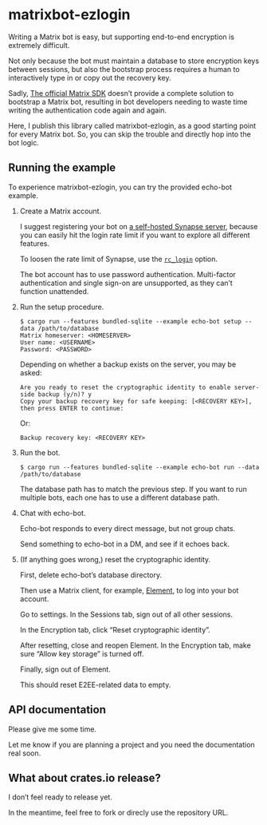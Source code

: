matrixbot-ezlogin
=================

Writing a Matrix bot is easy, but supporting end-to-end encryption is extremely difficult.

Not only because the bot must maintain a database to store encryption keys between sessions, but also the bootstrap process requires a human to interactively type in or copy out the recovery key.

Sadly, [The official Matrix SDK](https://github.com/matrix-org/matrix-rust-sdk) doesn’t provide a complete solution to bootstrap a Matrix bot, resulting in bot developers needing to waste time writing the authentication code again and again.

Here, I publish this library called matrixbot-ezlogin, as a good starting point for every Matrix bot. So, you can skip the trouble and directly hop into the bot logic.

## Running the example

To experience matrixbot-ezlogin, you can try the provided echo-bot example.

1. Create a Matrix account.

   I suggest registering your bot on [a self-hosted Synapse server](https://element-hq.github.io/synapse/latest/setup/installation.html), because you can easily hit the login rate limit if you want to explore all different features.

   To loosen the rate limit of Synapse, use the [`rc_login`](https://element-hq.github.io/synapse/latest/usage/configuration/config_documentation.html#rc_login) option.

   The bot account has to use password authentication. Multi-factor authentication and single sign-on are unsupported, as they can’t function unattended.

2. Run the setup procedure.

   ```
   $ cargo run --features bundled-sqlite --example echo-bot setup --data /path/to/database
   Matrix homeserver: <HOMESERVER>
   User name: <USERNAME>
   Password: <PASSWORD>
   ```

   Depending on whether a backup exists on the server, you may be asked:
   ```
   Are you ready to reset the cryptographic identity to enable server-side backup (y/n)? y
   Copy your backup recovery key for safe keeping: [<RECOVERY KEY>], then press ENTER to continue:
   ```
   Or:
   ```
   Backup recovery key: <RECOVERY KEY>
   ```

3. Run the bot.

   ```
   $ cargo run --features bundled-sqlite --example echo-bot run --data /path/to/database
   ```

   The database path has to match the previous step. If you want to run multiple bots, each one has to use a different database path.

4. Chat with echo-bot.

   Echo-bot responds to every direct message, but not group chats.
   
   Send something to echo-bot in a DM, and see if it echoes back.

5. (If anything goes wrong,) reset the cryptographic identity.

   First, delete echo-bot’s database directory.

   Then use a Matrix client, for example, [Element](https://matrix.org/ecosystem/clients/element/), to log into your bot account.

   Go to settings. In the Sessions tab, sign out of all other sessions.

   In the Encryption tab, click “Reset cryptographic identity”.

   After resetting, close and reopen Element. In the Encryption tab, make sure “Allow key storage” is turned off.

   Finally, sign out of Element.

   This should reset E2EE-related data to empty.

## API documentation

Please give me some time.

Let me know if you are planning a project and you need the documentation real soon.

## What about crates.io release?

I don’t feel ready to release yet.

In the meantime, feel free to fork or direcly use the repository URL.

